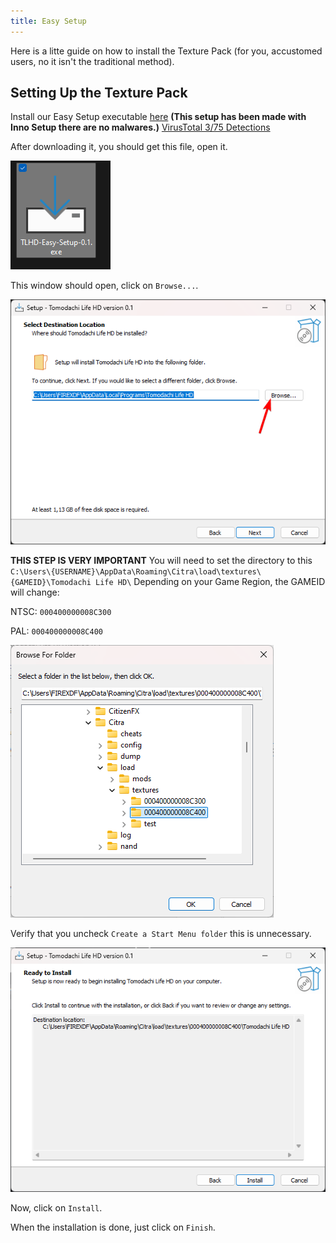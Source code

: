 ```yaml
---
title: Easy Setup
---
```


Here is a litte guide on how to install the Texture Pack (for you, accustomed users, no it isn't the traditional method).

## Setting Up the Texture Pack

Install our Easy Setup executable [here](https://github.com/FIREXDF/TLHD-Docs/releases/) **(This setup has been made with Inno Setup there are no malwares.)** [VirusTotal 3/75 Detections](https://www.virustotal.com/gui/file-analysis/MzNhYzY0MzlhMTc0YjBkY2QyODk4Yjk1ODhiYmNkZjI6MTcyNDA5MjgxNQ==)

After downloading it, you should get this file, open it.

![1](https://raw.githubusercontent.com/FIREXDF/TLHD-Docs/main/public/img/easysetup/1.png)

This window should open, click on `Browse...`.

![2](https://raw.githubusercontent.com/FIREXDF/TLHD-Docs/main/public/img/easysetup/2.png)

**THIS STEP IS VERY IMPORTANT** You will need to set the directory to this `C:\Users\{USERNAME}\AppData\Roaming\Citra\load\textures\{GAMEID}\Tomodachi Life HD\`
Depending on your Game Region, the GAMEID will change:

NTSC: `000400000008C300`

PAL: `000400000008C400`

![3](https://raw.githubusercontent.com/FIREXDF/TLHD-Docs/main/public/img/easysetup/3.png)

Verify that you uncheck `Create a Start Menu folder` this is unnecessary.

![4](https://raw.githubusercontent.com/FIREXDF/TLHD-Docs/main/public/img/easysetup/4.png)

Now, click on `Install`.

When the installation is done, just click on `Finish`.
